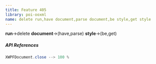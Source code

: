```yaml
---
title: Feature 405
library: poi-ooxml
name: delete run,have document,parse document,be style,get style
---
```


**run**->delete **document**->(have,parse) **style**->(be,get) 

##### API References

```java
XWPFDocument.close --> 100 %
```
